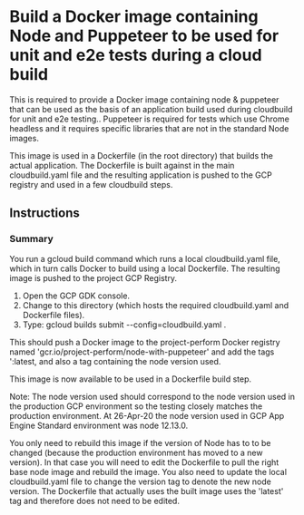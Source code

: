 # Build a Docker image containing Node and Puppeteer to be used for unit and e2e tests during a cloud build

This is required to provide a Docker image containing node & puppeteer that can be used as the basis of an application build used during cloudbuild for unit and e2e testing..  Puppeteer is required for tests which use Chrome headless and it requires specific libraries that are not in the standard Node images.

This image is used in a Dockerfile (in the root directory) that builds the actual application.  The Dockerfile is built against in the main cloudbuild.yaml file and the resulting application is pushed to the GCP registry and used in a few cloudbuild steps.

## Instructions

### Summary

You run a gcloud build command which runs a local cloudbuild.yaml file, which in turn calls Docker to build using a local Dockerfile.  The resulting image is pushed to the project GCP Registry.

1. Open the GCP GDK console.
2. Change to this directory (which hosts the required cloudbuild.yaml and Dockerfile files).
3. Type: gcloud builds submit --config=cloudbuild.yaml .

This should push a Docker image to the project-perform Docker registry named 'gcr.io/project-perform/node-with-puppeteer' and add the tags ':latest, and also a tag containing the node version used.

This image is now available to be used in a Dockerfile build step.

Note:
The node version used should correspond to the node version used in the production GCP environment so the testing closely matches the production environment.
At 26-Apr-20 the node version used in GCP App Engine Standard environment was node 12.13.0.

You only need to rebuild this image if the version of Node has to to be changed (because the production environment has moved to a new version). In that case you will need to edit the Dockerfile to pull the right base node image and rebuild the image.  You also need to update the local cloudbuild.yaml file to change the version tag to denote the new node version.  The Dockerfile that actually uses the built image uses the 'latest' tag and therefore does not need to be edited.
